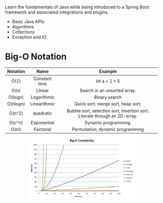 Learn the fundamentals of Java while being introduced to a Spring Boot framework and associated integrations and plugins.


* Basic Java APIs
* Algorithms
* Collections
* Exception and IO

# Big-O Notation
| Notation | Name   | Example   |
| :---:    | :---:  | :---:     |
|    O(1)  | Constant time  | Int a = 1 + 5   |
| O(n)     | Linear         | Search in an unsorted array. |
| O(logn)  | Logarithmic    | Binary search  |
| O(nlogn) | Linearithmic   | Quick sort, merge sort, heap sort. |
| O(n^2)   | quadratic      | Bubble sort, selection sort, insertion sort. Literate through an 2D-array. |
| O(c^n)   | Exponential    | Dynamic programming. |
| O(n!)    | Factorial      | Permutation, dynamic programming |

<p align="center">
  <img src="https://github.com/iamAkolab/udacity_javadev_nanodegree/blob/main/part2_java_basics/bigO.png" width="350" title="hover text">
</p>


